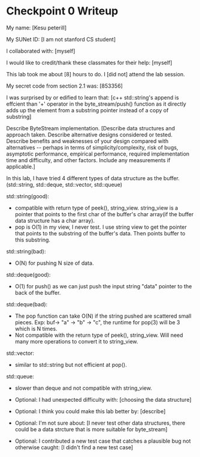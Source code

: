 Checkpoint 0 Writeup
====================

My name: [Kesu peterill]

My SUNet ID: [I am not stanford CS student]

I collaborated with: [myself]

I would like to credit/thank these classmates for their help: [myself]

This lab took me about [8] hours to do. I [did not] attend the lab session.

My secret code from section 2.1 was: [853356]

I was surprised by or edified to learn that: [c++ std::string's append is effcient than '+' operator in the byte_stream/push() function as it directly adds up the element from a substring pointer instead of a copy of substring]

Describe ByteStream implementation. [Describe data structures and
approach taken. Describe alternative designs considered or tested.
Describe benefits and weaknesses of your design compared with
alternatives -- perhaps in terms of simplicity/complexity, risk of
bugs, asymptotic performance, empirical performance, required
implementation time and difficulty, and other factors. Include any
measurements if applicable.]

In this lab, I have tried 4 different types of data structure as the buffer.(std::string, std::deque<string>, std::vector<char>, std::queue<char>)

std::string(good):
- compatible with return type of peek(), string_view. string_view is a pointer that points to the first char of the buffer's char array(if the buffer data structure has a char array).
- pop is O(1) in my view, I never test.  I use string view to get the pointer that points to the substring of the buffer's data. Then points buffer to this substring.

std::string(bad):
- O(N) for pushing N size of data.

std::deque<string>(good):
- O(1) for push() as we can just push the input string "data" pointer to the back of the buffer.

std::deque<string>(bad):
- The pop function can take O(N) if the string pushed are scattered small pieces. Exp: buf-> "a" -> "b" -> "c", the runtime for pop(3) will be 3 which is N times.
- Not compatible with the return type of peek(), string_view. Will need many more operations to convert it to string_view.

std::vector<char>:
- similar to std::string but not efficient at pop().

std::queue<char>:
- slower than deque and not compatible with string_view.

- Optional: I had unexpected difficulty with: [choosing the data structure]

- Optional: I think you could make this lab better by: [describe]

- Optional: I'm not sure about: [I never test other data structures, there could be a data strcture that is more suitable for byte_stream]

- Optional: I contributed a new test case that catches a plausible bug
  not otherwise caught: [I didn't find a new test case]
